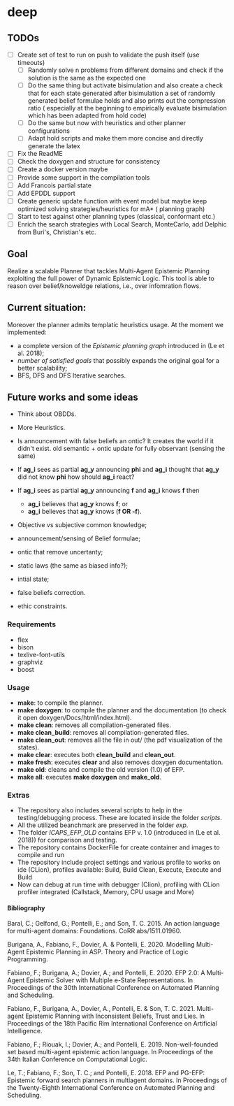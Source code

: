 # deep

## TODOs

- [ ] Create set of test to run on push to validate the push itself (use timeouts)
    - [ ] Randomly solve n problems from different domains and check if the solution is the same as the expected one
    - [ ] Do the same thing but activate bisimulation and also create a check that for each state generated after
      bisimulation a set of randomly generated belief formulae holds and also prints out the compression ratio (
      especially at the beginning to empirically evaluate bisimulation which has been adapted from hold code)
    - [ ] Do the same but now with heuristics and other planner configurations
    - [ ] Adapt hold scripts and make them more concise and directly generate the latex
- [ ] Fix the ReadME
- [ ] Check the doxygen and structure for consistency
- [ ] Create a docker version maybe
- [ ] Provide some support in the compilation tools
- [ ] Add Francois partial state
- [ ] Add EPDDL support
- [ ] Create generic update function with event model but maybe keep optimized solving strategies/heuristics for mA* (
  planning graph)
- [ ] Start to test against other planning types (classical, conformant etc.)
- [ ] Enrich the search strategies with Local Search, MonteCarlo, add Delphic from Buri's, Christian's etc.

## Goal

Realize a scalable Planner that tackles Multi-Agent Epistemic Planning exploiting the full power of Dynamic Epistemic
Logic.
This tool is able to reason over belief/knoweldge relations, i.e., over infomration flows.

## Current situation:

Moreover the planner admits templatic heuristics usage.
At the moment we implemented:

- a complete version of the *Epistemic planning graph* introduced in (Le et al. 2018);
- *number of satisfied goals* that possibly expands the original goal for a better scalability;
- BFS, DFS and DFS Iterative searches.

## Future works and some ideas

- Think about OBDDs.
- More Heuristics.
- Is announcement with false beliefs an ontic? It creates the world if it didn't exist. old semantic + ontic update for
  fully observant (sensing the same)
- If **ag_i** sees as partial **ag_y** announcing **phi** and **ag_i** thought that **ag_y** did not know **phi** how
  should **ag_i** react?
- If **ag_i** sees as partial **ag_y** announcing **f** and **ag_i** knows **f** then
    - **ag_i** believes that **ag_y** knows **f**; or
    - **ag_i** believes that **ag_y** knows (**f OR -f**).
- Objective vs subjective common knowledge;
- announcement/sensing of Belief formulae;
- ontic that remove uncertanty;
- static laws (the same as biased info?);
- intial state;
- false beliefs correction.


- ethic constraints.

### Requirements

- flex
- bison
- texlive-font-utils
- graphviz
- boost

### Usage

- **make**: to compile the planner.
- **make doxygen**: to compile the planner and the documentation (to check it open doxygen/Docs/html/index.html).
- **make clean**: removes all compilation-generated files.
- **make clean_build**: removes all compilation-generated files.
- **make clean_out**: removes all the file in out/ (the pdf visualization of the states).
- **make clear**: executes both **clean_build** and **clean_out**.
- **make fresh**: executes **clear** and also removes doxygen documentation.
- **make old**: cleans and compile the old version (1.0) of EFP.
- **make all**: executes **make doxygen** and **make_old**.

### Extras

- The repository also includes several scripts to help in the testing/debugging process. These are located inside the
  folder *scripts*.
- All the utilized beanchmark are preserved in the folder *exp*.
- The folder *ICAPS_EFP_OLD* contains EFP v. 1.0 (introduced in (Le et al. 2018)) for comparison and testing.
- The repository contains DockerFile for create container and images to compile and run
- The repository include project settings and various profile to works on ide (CLion), profiles available: Build, Build
  Clean, Execute, Execute and Build
- Now can debug at run time with debugger (Clion), profiling with CLion profiler integrated (Callstack, Memory, CPU
  usage and More)

#### Bibliography

Baral, C.; Gelfond, G.; Pontelli, E.; and Son, T. C. 2015.
An action language for multi-agent domains: Foundations.
CoRR abs/1511.01960.

Burigana, A., Fabiano, F., Dovier, A. & Pontelli, E. 2020.
Modelling Multi-Agent Epistemic Planning in ASP.
Theory and Practice of Logic Programming.

Fabiano, F.; Burigana, A.; Dovier, A.; and Pontelli, E. 2020.
EFP 2.0: A Multi-Agent Epistemic Solver with Multiple e-State Representations.
In Proceedings of the 30th International Conference on Automated Planning and Scheduling.

Fabiano, F., Burigana, A., Dovier, A., Pontelli, E. & Son, T. C. 2021.
Multi-agent Epistemic Planning with Inconsistent Beliefs, Trust and Lies.
In Proceedings of the 18th Pacific Rim International Conference on Artificial Intelligence.

Fabiano, F.; Riouak, I.; Dovier, A.; and Pontelli, E. 2019.
Non-well-founded set based multi-agent epistemic action language.
In Proceedings of the 34th Italian Conference on Computational Logic.

Le, T.; Fabiano, F.; Son, T. C.; and Pontelli, E. 2018.
EFP and PG-EFP: Epistemic forward search planners in multiagent domains.
In Proceedings of the Twenty-Eighth International Conference on Automated Planning and Scheduling.
